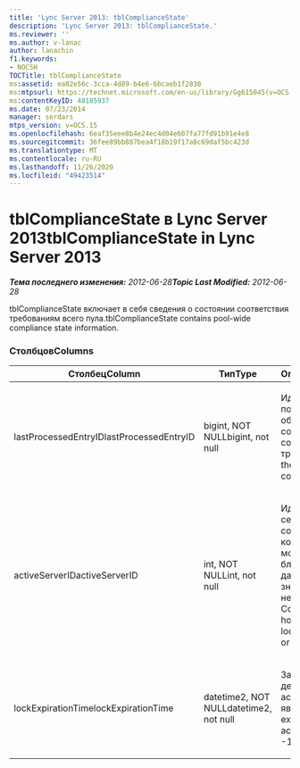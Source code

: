 ```yaml
---
title: 'Lync Server 2013: tblComplianceState'
description: 'Lync Server 2013: tblComplianceState.'
ms.reviewer: ''
ms.author: v-lanac
author: lanachin
f1.keywords:
- NOCSH
TOCTitle: tblComplianceState
ms:assetid: ea82e56c-3cca-4d89-b4e6-6bcaeb1f2830
ms:mtpsurl: https://technet.microsoft.com/en-us/library/Gg615045(v=OCS.15)
ms:contentKeyID: 48185937
ms.date: 07/23/2014
manager: serdars
mtps_version: v=OCS.15
ms.openlocfilehash: 6eaf35eee8b4e24ec4d04e607fa77fd91b91e4e8
ms.sourcegitcommit: 36fee89bb887bea4f18b19f17a8c69daf5bc423d
ms.translationtype: MT
ms.contentlocale: ru-RU
ms.lasthandoff: 11/26/2020
ms.locfileid: "49423514"
---
```

# <a name="tblcompliancestate-in-lync-server-2013"></a><span data-ttu-id="8ed2f-103">tblComplianceState в Lync Server 2013</span><span class="sxs-lookup"><span data-stu-id="8ed2f-103">tblComplianceState in Lync Server 2013</span></span>

<div data-xmlns="http://www.w3.org/1999/xhtml">

<div class="topic" data-xmlns="http://www.w3.org/1999/xhtml" data-msxsl="urn:schemas-microsoft-com:xslt" data-cs="https://msdn.microsoft.com/">

<div data-asp="https://msdn2.microsoft.com/asp">



</div>

<div id="mainSection">

<div id="mainBody"><span data-ttu-id="8ed2f-104">

<span> </span></span><span class="sxs-lookup"><span data-stu-id="8ed2f-104">

<span> </span></span></span>

<span data-ttu-id="8ed2f-105">_**Тема последнего изменения:** 2012-06-28_</span><span class="sxs-lookup"><span data-stu-id="8ed2f-105">_**Topic Last Modified:** 2012-06-28_</span></span>

<span data-ttu-id="8ed2f-106">tblComplianceState включает в себя сведения о состоянии соответствия требованиям всего пула.</span><span class="sxs-lookup"><span data-stu-id="8ed2f-106">tblComplianceState contains pool-wide compliance state information.</span></span>

### <a name="columns"></a><span data-ttu-id="8ed2f-107">Столбцов</span><span class="sxs-lookup"><span data-stu-id="8ed2f-107">Columns</span></span>

<table>
<colgroup>
<col style="width: 33%" />
<col style="width: 33%" />
<col style="width: 33%" />
</colgroup>
<thead>
<tr class="header">
<th><span data-ttu-id="8ed2f-108">Столбец</span><span class="sxs-lookup"><span data-stu-id="8ed2f-108">Column</span></span></th>
<th><span data-ttu-id="8ed2f-109">Тип</span><span class="sxs-lookup"><span data-stu-id="8ed2f-109">Type</span></span></th>
<th><span data-ttu-id="8ed2f-110">Описание</span><span class="sxs-lookup"><span data-stu-id="8ed2f-110">Description</span></span></th>
</tr>
</thead>
<tbody>
<tr class="odd">
<td><p><span data-ttu-id="8ed2f-111">lastProcessedEntryID</span><span class="sxs-lookup"><span data-stu-id="8ed2f-111">lastProcessedEntryID</span></span></p></td>
<td><p><span data-ttu-id="8ed2f-112">bigint, NOT NULL</span><span class="sxs-lookup"><span data-stu-id="8ed2f-112">bigint, not null</span></span></p></td>
<td><p><span data-ttu-id="8ed2f-113">Идентификатор последнего обработанного события соответствия требованиям.</span><span class="sxs-lookup"><span data-stu-id="8ed2f-113">ID of the latest processed compliance event.</span></span></p></td>
</tr>
<tr class="even">
<td><p><span data-ttu-id="8ed2f-114">activeServerID</span><span class="sxs-lookup"><span data-stu-id="8ed2f-114">activeServerID</span></span></p></td>
<td><p><span data-ttu-id="8ed2f-115">int, NOT NULL</span><span class="sxs-lookup"><span data-stu-id="8ed2f-115">int, not null</span></span></p></td>
<td><p><span data-ttu-id="8ed2f-116">Идентификатор сервера соответствия, который удерживает монопольную блокировку для базы данных, или значение-1, если нет.</span><span class="sxs-lookup"><span data-stu-id="8ed2f-116">ID of the Compliance server holding the exclusive lock on the database, or -1 if none.</span></span></p></td>
</tr>
<tr class="odd">
<td><p><span data-ttu-id="8ed2f-117">lockExpirationTime</span><span class="sxs-lookup"><span data-stu-id="8ed2f-117">lockExpirationTime</span></span></p></td>
<td><p><span data-ttu-id="8ed2f-118">datetime2, NOT NULL</span><span class="sxs-lookup"><span data-stu-id="8ed2f-118">datetime2, not null</span></span></p></td>
<td><p><span data-ttu-id="8ed2f-119">Заблокируйте срок действия (если activeServerID не является 1).</span><span class="sxs-lookup"><span data-stu-id="8ed2f-119">Lock expiration time (if activeServerID is not -1).</span></span></p></td>
</tr>
</tbody>
</table><span data-ttu-id="8ed2f-120">


</div>

<span> </span>

</div>

</div>

</span><span class="sxs-lookup"><span data-stu-id="8ed2f-120">


</div>

<span> </span>

</div>

</div>

</span></span></div>

